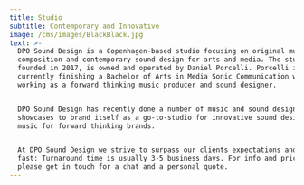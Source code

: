 ```yaml
---
title: Studio
subtitle: Contemporary and Innovative
image: /cms/images/BlackBlack.jpg
text: >-
  DPO Sound Design is a Copenhagen-based studio focusing on original music
  composition and contemporary sound design for arts and media. The studio,
  founded in 2017, is owned and operated by Daniel Porcelli. Porcelli is
  currently finishing a Bachelor of Arts in Media Sonic Communication while
  working as a forward thinking music producer and sound designer.


  DPO Sound Design has recently done a number of music and sound design
  showcases to brand itself as a go-to-studio for innovative sound design and
  music for forward thinking brands.


  At DPO Sound Design we strive to surpass our clients expectations and we work
  fast: Turnaround time is usually 3-5 business days. For info and pricing,
  please get in touch for a chat and a personal quote.
---
```
















